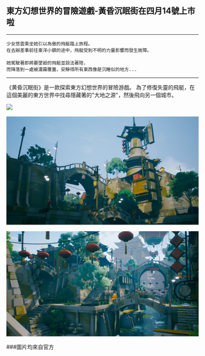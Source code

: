 ## 東方幻想世界的冒險遊戲-黃昏沉眠街在四月14號上市啦

---
	少女悠雲乘坐她引以為傲的飛艇踏上旅程。
	在去辦差事前往東洋小鎮的途中，飛艇受到不明的力量影響而發生故障。

	她駕駛著即將要墜毀的飛艇並設法著陸，
	而降落到一處被濃霧覆蓋，安靜得所有東西像是沉睡似的地方...
---

《黄昏沉眠街》是一款探索東方幻想世界的冒險游戲。
為了修復失靈的飛艇，在這個美麗的東方世界中找尋隱藏著的"大地之源"，然後飛向另一個城市。

[![](http://img.youtube.com/vi/YInMWpMaHxg/0.jpg)](http://www.youtube.com/watch?v=YInMWpMaHxg "黃昏沉眠街")

![image](asset/ss_5dbe357a46484d1f2ba5379db78099aa7a81cb02.600x338.jpg)

![image](asset/ss_6c96c91f149140448f621026461688df4291b10c.600x338.jpg)

###圖片均來自官方  
